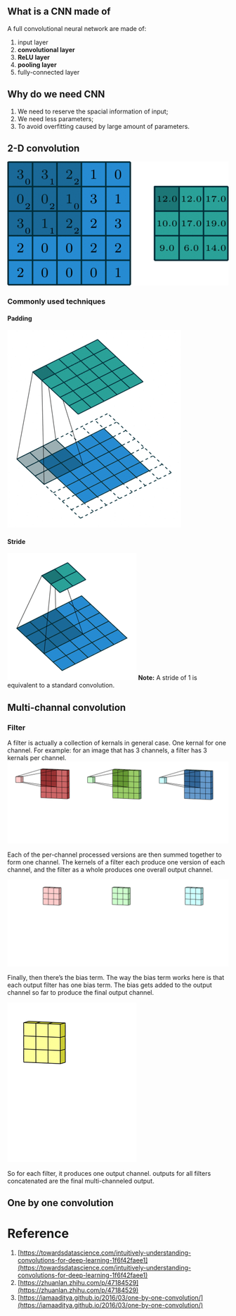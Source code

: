 ## What is a CNN made of
A full convolutional neural network are made of:
1. input layer
2. **convolutional layer**
3. **ReLU layer**
4. **pooling layer**
5. fully-connected layer

## Why do we need CNN
1. We need to reserve the spacial information of input;
2. We need less parameters;
3. To avoid overfitting caused by large amount of parameters.

## 2-D convolution
![](https://raw.githubusercontent.com/SharynHu/picBed/master/FBEB8B9C-513C-42DD-BA14-3ADC1E4C4144.gif)

### Commonly used techniques
#### Padding
![](https://raw.githubusercontent.com/SharynHu/picBed/master/1_1okwhewf5KCtIPaFib4XaA.gif)
#### Stride
![](https://raw.githubusercontent.com/SharynHu/picBed/master/57EEC4CF-CCAE-474B-8227-7E6AB3D0E7F2.gif)
**Note:** A stride of 1 is equivalent to a standard convolution.


## Multi-channal convolution
### Filter
A filter is actually a collection of kernals in general case.
One kernal for one channel.
For example:
for an image that has 3 channels, a filter has 3 kernals per channel.
![](https://raw.githubusercontent.com/SharynHu/picBed/master/5D0EF5F7-4C9B-47B2-B142-268F211C69D6.gif)


Each of the per-channel processed versions are then summed together to form one channel. The kernels of a filter each produce one version of each channel, and the filter as a whole produces one overall output channel.

![](https://raw.githubusercontent.com/SharynHu/picBed/master/074409D9-2155-4EE6-8A59-912895C8D5CC.gif)

Finally, then there’s the bias term. The way the bias term works here is that each output filter has one bias term. The bias gets added to the output channel so far to produce the final output channel.

![](https://raw.githubusercontent.com/SharynHu/picBed/master/A46A9F9B-E39E-4827-9A86-ECED31387308.gif)

So for each filter, it produces one output channel. outputs for all filters concatenated are the final multi-channeled output.

## One by one convolution

# Reference
1. [https://towardsdatascience.com/intuitively-understanding-convolutions-for-deep-learning-1f6f42faee1](https://towardsdatascience.com/intuitively-understanding-convolutions-for-deep-learning-1f6f42faee1)
2. [https://zhuanlan.zhihu.com/p/47184529](https://zhuanlan.zhihu.com/p/47184529)
3. [https://iamaaditya.github.io/2016/03/one-by-one-convolution/](https://iamaaditya.github.io/2016/03/one-by-one-convolution/)

